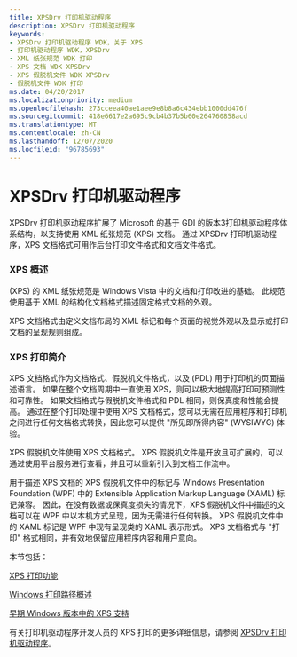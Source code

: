 ```yaml
---
title: XPSDrv 打印机驱动程序
description: XPSDrv 打印机驱动程序
keywords:
- XPSDrv 打印机驱动程序 WDK，关于 XPS
- 打印机驱动程序 WDK，XPSDrv
- XML 纸张规范 WDK 打印
- XPS 文档 WDK XPSDrv
- XPS 假脱机文件 WDK XPSDrv
- 假脱机文件 WDK 打印
ms.date: 04/20/2017
ms.localizationpriority: medium
ms.openlocfilehash: 273cceea40ae1aee9e8b8a6c434ebb1000dd476f
ms.sourcegitcommit: 418e6617e2a695c9cb4b37b5b60e264760858acd
ms.translationtype: MT
ms.contentlocale: zh-CN
ms.lasthandoff: 12/07/2020
ms.locfileid: "96785693"
---
```

# <a name="xpsdrv-printer-drivers"></a>XPSDrv 打印机驱动程序


XPSDrv 打印机驱动程序扩展了 Microsoft 的基于 GDI 的版本3打印机驱动程序体系结构，以支持使用 XML 纸张规范 (XPS) 文档。 通过 XPSDrv 打印机驱动程序，XPS 文档格式可用作后台打印文件格式和文档文件格式。

### <a name="overview-of-xps"></a>XPS 概述

 (XPS) 的 XML 纸张规范是 Windows Vista 中的文档和打印改进的基础。 此规范使用基于 XML 的结构化文档格式描述固定格式文档的外观。

XPS 文档格式由定义文档布局的 XML 标记和每个页面的视觉外观以及显示或打印文档的呈现规则组成。

### <a name="introduction-to-xps-for-printing"></a>XPS 打印简介

XPS 文档格式作为文档格式、假脱机文件格式，以及 (PDL) 用于打印机的页面描述语言。 如果在整个文档周期中一直使用 XPS，则可以极大地提高打印可预测性和可靠性。 如果文档格式与假脱机文件格式和 PDL 相同，则保真度和性能会提高。 通过在整个打印处理中使用 XPS 文档格式，您可以无需在应用程序和打印机之间进行任何文档格式转换，因此您可以提供 "所见即所得内容" (WYSIWYG) 体验。

XPS 假脱机文件使用 XPS 文档格式。 XPS 假脱机文件是开放且可扩展的，可以通过使用平台服务进行查看，并且可以重新引入到文档工作流中。

用于描述 XPS 文档的 XPS 假脱机文件中的标记与 Windows Presentation Foundation (WPF) 中的 Extensible Application Markup Language (XAML) 标记兼容。 因此，在没有数据或保真度损失的情况下，XPS 假脱机文件中描述的文档可以在 WPF 中以本机方式呈现，因为无需进行任何转换。 XPS 假脱机文件中的 XAML 标记是 WPF 中现有呈现类的 XAML 表示形式。 XPS 文档格式与 "打印" 格式相同，并有效地保留应用程序内容和用户意向。

本节包括：

[XPS 打印功能](xps-printing-features.md)

[Windows 打印路径概述](windows-print-path-overview.md)

[早期 Windows 版本中的 XPS 支持](xps-support-in-earlier-versions-of-windows.md)

有关打印机驱动程序开发人员的 XPS 打印的更多详细信息，请参阅 [XPSDrv 打印机驱动程序](xpsdrv-printer-driver.md)。
